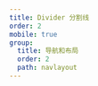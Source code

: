 ```yaml
---
title: Divider 分割线
order: 2
mobile: true
group:
  title: 导航和布局
  order: 2
  path: navlayout
---
```


<code src="../demo/Divider.tsx"></code>
<API src="../src/Divider.tsx"></API>
